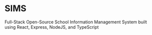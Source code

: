 # SIMS
Full-Stack Open-Source School Information Management System built using React, Express, NodeJS, and TypeScript
